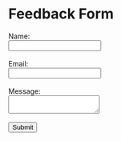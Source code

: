<!DOCTYPE html>
<html>
<head>
  <title> Web Application</title>
</head>
<body>
  <h1 style=color:"green" font-stle:"italic">Feedback Form</h1>
  <form>
    <label for="name">Name:</label><br>
    <input type="text" id="name" name="name"><br><br>
    <label for="email">Email:</label><br>
    <input type="email" id="email" name="email"><br><br>
    <label for="message">Message:</label><br>
    <textarea id="message" name="message"></textarea><br><br>
    <input type="submit" value="Submit">
  </form>
</body>
</html>
